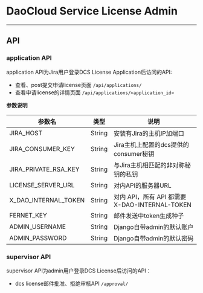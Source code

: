 # DaoCloud Service License Admin
---

## API
### application API
application API为Jira用户登录DCS License Application后访问的API:

- 查看、post提交申请license页面 `/api/applications/`
- 查看申请license的详情页面 `/api/applications/<application_id>`


**参数说明**

| 参数名 | 类型 | 说明 |
| --- | --- | --- |
| JIRA_HOST | String | 安装有Jira的主机IP加端口 |
| JIRA_CONSUMER_KEY | String | Jira主机上配置的dcs提供的consumer秘钥 |
| JIRA_PRIVATE_RSA_KEY | String | 与Jira主机相匹配的非对称秘钥的私钥 |
| LICENSE_SERVER_URL | String | 对内API的服务器URL |
| X_DAO_INTERNAL_TOKEN | String | 对内 API，所有 API 都需要 X-DAO-INTERNAL-TOKEN |
| FERNET_KEY | String | 邮件发送中token生成种子 |
| ADMIN_USERNAME | String | Django自带admin的默认账户 |
| ADMIN_PASSWORD | String | Django自带admin的默认密码 |

### supervisor API
supervisor API为admin用户登录DCS License后访问的API：

- dcs license邮件批准、拒绝审核API `/approval/`